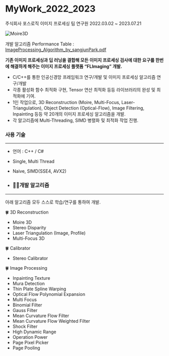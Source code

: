 # MyWork_2022_2023
주식회사 포스로직 이미지 프로세싱 팀 연구원
2022.03.02 ~ 2023.07.21

![Moire3D](https://github.com/sangjunpark97/MyWork_2022_2023/assets/74389054/d7eed918-4115-4119-996e-2ace7126195d)

개발 알고리즘 Performance Table : [ImageProcessing_Algorithm_by_sangjunPark.pdf](https://github.com/sangjunpark97/MyWork_2022_2023/files/12582540/ImageProcessing_Algorithm_by_sangjunPark.pdf)

**기존 이미지 프로세싱과 딥 러닝을 결합해 모든 이미지 프로세싱 검사에 대한 요구를 한번에 해결하게 해주는 이미지 프로세싱 플랫폼 “FLImaging” 개발.**

- C/C++를 통한 인공신경망 프레임워크 연구/개발 및 이미지 프로세싱 알고리즘 연구/개발
- 각종 활성화 함수 최적화 구현, Tensor 연산 최적화 등등 라이브러리의 완성 및 최적화에 기여.
- 1인 작업으로, 3D Reconstruction (Moire, Multi-Focus, Laser-Triangulation), Object Detection (Optical-Flow), Image Filtering, Inpainting 등등 약 20개의 이미지 프로세싱 알고리즘을 개발.
- 각 알고리즘에 Multi-Threading, SIMD 병렬화 및 최적화 작업 진행.

### 사용 기술

---

- 언어 : C++ / C#
- Single, Multi Thread
- Naive, SIMD(SSE4, AVX2)

- ### ✍🏻개발 알고리즘

---

아래 알고리즘 모두 스스로 학습/연구를 통하여 개발.

🍀 3D Reconstruction

- Moire 3D
- Stereo Disparity
- Laser Triangulation (Image, Profile)
- Multi-Focus 3D

🍀 Calibrator

- Stereo Calibrator

🍀 Image Processing

- Inpainting Texture
- Mura Detection
- Thin Plate Spline Warping
- Optical Flow Polynomial Expansion
- Multi Focus
- Binomial Filter
- Gauss Filter
- Mean Curvature Flow Filter
- Mean Curvature Flow Weighted Filter
- Shock Filter
- High Dynamic Range
- Operation Power
- Page Pixel Picker
- Page Pooling
